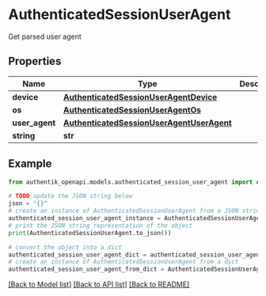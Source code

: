 # AuthenticatedSessionUserAgent

Get parsed user agent

## Properties

Name | Type | Description | Notes
------------ | ------------- | ------------- | -------------
**device** | [**AuthenticatedSessionUserAgentDevice**](AuthenticatedSessionUserAgentDevice.md) |  | 
**os** | [**AuthenticatedSessionUserAgentOs**](AuthenticatedSessionUserAgentOs.md) |  | 
**user_agent** | [**AuthenticatedSessionUserAgentUserAgent**](AuthenticatedSessionUserAgentUserAgent.md) |  | 
**string** | **str** |  | 

## Example

```python
from authentik_openapi.models.authenticated_session_user_agent import AuthenticatedSessionUserAgent

# TODO update the JSON string below
json = "{}"
# create an instance of AuthenticatedSessionUserAgent from a JSON string
authenticated_session_user_agent_instance = AuthenticatedSessionUserAgent.from_json(json)
# print the JSON string representation of the object
print(AuthenticatedSessionUserAgent.to_json())

# convert the object into a dict
authenticated_session_user_agent_dict = authenticated_session_user_agent_instance.to_dict()
# create an instance of AuthenticatedSessionUserAgent from a dict
authenticated_session_user_agent_from_dict = AuthenticatedSessionUserAgent.from_dict(authenticated_session_user_agent_dict)
```
[[Back to Model list]](../README.md#documentation-for-models) [[Back to API list]](../README.md#documentation-for-api-endpoints) [[Back to README]](../README.md)


